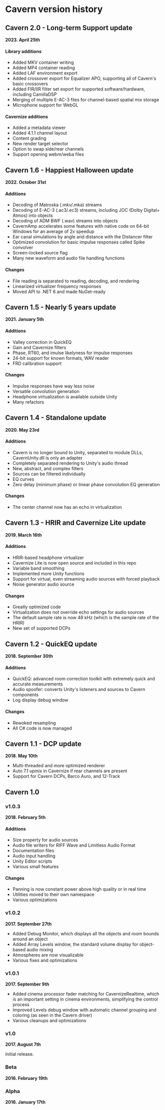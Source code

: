 # Cavern version history
## Cavern 2.0 - Long-term Support update
**2023. April 25th**

#### Library additions
* Added MKV container writing
* Added MP4 container reading
* Added LAF environment export
* Added crossover export for Equalizer APO, supporting all of Cavern's basic crossovers
* Added FIR/IIR filter set export for supported software/hardware, including CamillaDSP
* Merging of multiple E-AC-3 files for channel-based spatial mix storage
* Microphone support for WebGL

#### Cavernize additions
* Added a metadata viewer
* Added 4.1.1 channel layout
* Content grading
* New render target selector
* Option to swap side/rear channels
* Support opening webm/weba files

## Cavern 1.6 - Happiest Halloween update
**2022. October 31st**

#### Additions
* Decoding of Matroska (.mkv/.mka) streams
* Decoding of E-AC-3 (.ac3/.ec3) streams, including JOC (Dolby Digital+ Atmos) into objects
* Decoding of ADM BWF (.wav) streams into objects
* CavernAmp accelerates some features with native code on 64-bit Windows for an average of 2x speedup
* Ear canal simulations by angle and distance with the Distancer filter
* Optimized convolution for basic impulse responses called Spike convolver
* Screen-locked source flag
* Many new waveform and audio file handling functions

#### Changes
* File reading is separated to reading, decoding, and rendering
* Linearized virtualizer frequency responses
* Moved API to .NET 6 and made NuGet-ready

## Cavern 1.5 - Nearly 5 years update
**2021. January 5th**

#### Additions
* Valley correction in QuickEQ
* Gain and Cavernize filters
* Phase, RT60, and imulse likelyness for impulse responses
* 24-bit support for known formats, WAV reader
* FRD calibration support

#### Changes
* Impulse responses have way less noise
* Versatile convolution generation
* Headphone virtualization is available outside Unity
* Many refactors

## Cavern 1.4 - Standalone update
**2020. May 23rd**

#### Additions
* Cavern is no longer bound to Unity, separated to module DLLs, CavernUnity.dll is only an adapter
* Completely separated rendering to Unity's audio thread
* New, abstract, and complex filters
* Sources can be filtered individually
* EQ curves
* Zero delay (minimum phase) or linear phase convolution EQ generation

#### Changes
* The center channel now has an echo in virtualization

## Cavern 1.3 - HRIR and Cavernize Lite update
**2019. March 16th**

#### Additions
* HRIR-based headphone virtualizer
* Cavernize Lite is now open source and included in this repo
* Variable band smoothing
* Implemented more Unity functions
* Support for virtual, even streaming audio sources with forced playback
* Noise generator audio source

#### Changes
* Greatly optimized code
* Virtualization does not override echo settings for audio sources
* The default sample rate is now 48 kHz (which is the sample rate of the HRIR)
* New set of supported DCPs

## Cavern 1.2 - QuickEQ update
**2018. September 30th**

#### Additions
* QuickEQ: advanced room correction toolkit with extremely quick and accurate measurements
* Audio spoofer: converts Unity's listeners and sources to Cavern components
* Log display debug window

#### Changes
* Rewoked resampling
* All C# code is now managed

## Cavern 1.1 - DCP update
**2018. May 10th**

* Multi-threaded and more optimized renderer
* Auto 7.1 upmix in Cavernize if rear channels are present
* Support for Cavern DCPs, Barco Auro, and 12-Track

## Cavern 1.0
### v1.0.3
**2018. February 5th**

#### Additions
* Size property for audio sources
* Audio file writers for RIFF Wave and Limitless Audio Format
* Documentation files
* Audio input handling
* Unity Editor scripts
* Various small features

#### Changes
* Panning is now constant power above high quality or in real time
* Utilities moved to their own namespace
* Various optimizations

### v1.0.2
**2017. September 27th**

* Added Debug Monitor, which displays all the objects and room bounds around an object
* Added Array Levels window, the standard volume display for object-based audio mixing
* Atmospheres are now visualizable
* Various fixes and optimizations

### v1.0.1
**2017. September 9th**

* Added cinema processor fader matching for CavernizeRealtime, which is an important setting in cinema environments, simplifying the control process
* Improved Levels debug window with automatic channel grouping and coloring (as seen in the Cavern driver)
* Various cleanups and optimizations

### v1.0
**2017. August 7th**

Initial release.

### Beta
**2016. February 19th**

### Alpha
**2016. January 17th**
